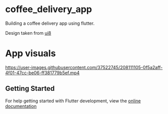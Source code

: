 # coffee_delivery_app

Building a coffee delivery app using flutter. 

Design taken from [ui8](https://ui8.net/fishgrid/products/brew-co---coffee-delivery-mobile-app-ui?status=7)

# App visuals


https://user-images.githubusercontent.com/37522745/208111105-0f5a2aff-4f01-47cc-be06-ff381779b5ef.mp4


## Getting Started

For help getting started with Flutter development, view the
[online documentation](https://docs.flutter.dev/)
